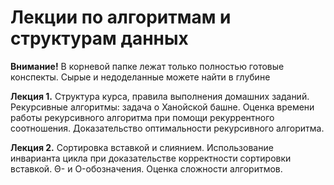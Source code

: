 # Лекции по алгоритмам и структурам данных

<b> Внимание!</b> В корневой папке лежат только полностью готовые конспекты. Сырые и недоделанные можете найти в глубине

<b>Лекция 1.</b> Структура курса, правила выполнения домашних заданий. Рекурсивные алгоритмы: задача о Ханойской башне. Оценка времени работы рекурсивного алгоритма при помощи рекуррентного соотношения. Доказательство оптимальности рекурсивного алгоритма.

<b>Лекция 2.</b> Сортировка вставкой и слиянием. Использование инварианта цикла при доказательстве корректности сортировки вставкой. Θ- и O-обозначения. Оценка сложности алгоритмов.

